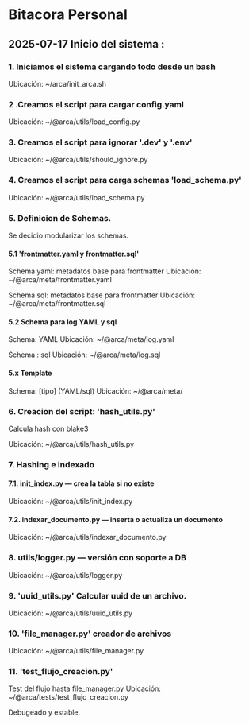 # Bitacora Personal

## 2025-07-17 Inicio del sistema :

### 1. Iniciamos el sistema cargando todo desde un bash

Ubicación: ~/arca/init_arca.sh

### 2 .Creamos el script para cargar config.yaml 

Ubicación: ~/@arca/utils/load_config.py

### 3. Creamos el script para ignorar '.dev' y '.env'

Ubicación: ~/@arca/utils/should_ignore.py

### 4. Creamos el script para carga schemas 'load_schema.py'

Ubicación: ~/@arca/utils/load_schema.py

### 5. Definicion de Schemas. 

Se decidio modularizar los schemas.

#### 5.1 'frontmatter.yaml y frontmatter.sql'

Schema yaml: metadatos base para frontmatter
Ubicación: ~/@arca/meta/frontmatter.yaml

Schema sql: metadatos base para frontmatter
Ubicación: ~/@arca/meta/frontmatter.sql

#### 5.2 Schema para log YAML y sql

Schema: YAML
Ubicación: ~/@arca/meta/log.yaml

Schema : sql
Ubicación: ~/@arca/meta/log.sql

#### 5.x Template

Schema: [tipo] (YAML/sql)
Ubicación: ~/@arca/meta/

### 6. Creacion del script: 'hash_utils.py'

Calcula hash con blake3

Ubicación: ~/@arca/utils/hash_utils.py

### 7. Hashing e indexado

#### 7.1. init_index.py — crea la tabla si no existe

Ubicación: ~/@arca/utils/init_index.py

#### 7.2. indexar_documento.py — inserta o actualiza un documento

Ubicación: ~/@arca/utils/indexar_documento.py

### 8. utils/logger.py — versión con soporte a DB

Ubicación: ~/@arca/utils/logger.py

### 9. 'uuid_utils.py' Calcular uuid de un archivo.

Ubicación: ~/@arca/utils/uuid_utils.py


### 10. 'file_manager.py' creador de archivos

Ubicación: ~/@arca/utils/file_manager.py

### 11. 'test_flujo_creacion.py'

Test del flujo hasta file_manager.py
Ubicación: ~/@arca/tests/test_flujo_creacion.py

Debugeado y estable.